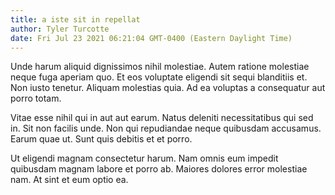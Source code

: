```yaml
---
title: a iste sit in repellat
author: Tyler Turcotte
date: Fri Jul 23 2021 06:21:04 GMT-0400 (Eastern Daylight Time)
---
```

Unde harum aliquid dignissimos nihil molestiae. Autem ratione molestiae neque fuga aperiam quo. Et eos voluptate eligendi sit sequi blanditiis et. Non iusto tenetur. Aliquam molestias quia. Ad ea voluptas a consequatur aut porro totam.

 Vitae esse nihil qui in aut aut earum. Natus deleniti necessitatibus qui sed in. Sit non facilis unde. Non qui repudiandae neque quibusdam accusamus. Earum quae ut. Sunt quis debitis et et porro.

 Ut eligendi magnam consectetur harum. Nam omnis eum impedit quibusdam magnam labore et porro ab. Maiores dolores error molestiae nam. At sint et eum optio ea.